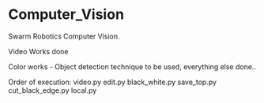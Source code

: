 # Computer_Vision
 Swarm Robotics Computer Vision.

Video Works done

Color works - Object detection technique to be used, everything else done..

Order of execution:
  video.py
  edit.py
  black_white.py
  save_top.py
  cut_black_edge.py
  local.py  
